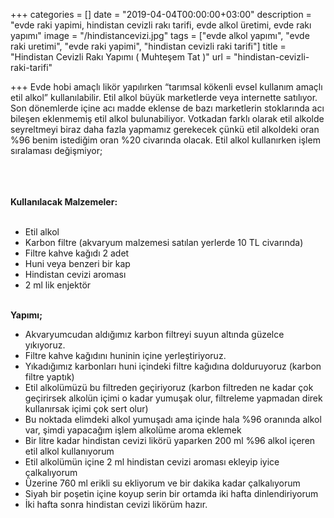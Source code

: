 +++
categories = []
date = "2019-04-04T00:00:00+03:00"
description = "evde raki yapimi, hindistan cevizli rakı tarifi, evde alkol üretimi, evde rakı yapımı"
image = "/hindistancevizi.jpg"
tags = ["evde alkol yapımı", "evde raki uretimi", "evde raki yapimi", "hindistan cevizli raki tarifi"]
title = "Hindistan Cevizli Rakı Yapımı ( Muhteşem Tat )"
url = "hindistan-cevizli-raki-tarifi"

+++
     Evde hobi amaçlı likör yapılırken “tarımsal kökenli evsel kullanım amaçlı etil alkol” kullanılabilir. Etil alkol büyük marketlerde veya internette  satılıyor. Son dönemlerde içine acı madde eklense de bazı marketlerin stoklarında acı bileşen eklenmemiş etil alkol bulunabiliyor. Votkadan farklı olarak etil alkolde seyreltmeyi biraz daha fazla yapmamız gerekecek çünkü etil alkoldeki oran %96 benim istediğim oran %20 civarında olacak. Etil alkol kullanırken işlem sıralaması değişmiyor;

<br><br>  
**Kullanılacak Malzemeler:** <br><br>

* Etil alkol
* Karbon filtre (akvaryum malzemesi satılan yerlerde 10 TL civarında)
* Filtre kahve kağıdı 2 adet
* Huni veya benzeri bir kap
* Hindistan cevizi aroması
* 2 ml lik enjektör <br><br>

**Yapımı;** <br>

* Akvaryumcudan aldığımız karbon filtreyi suyun altında güzelce yıkıyoruz.
* Filtre kahve kağıdını huninin içine yerleştiriyoruz.
* Yıkadığımız karbonları huni içindeki filtre kağıdına dolduruyoruz (karbon filtre yaptık)
* Etil alkolümüzü bu filtreden geçiriyoruz (karbon filtreden ne kadar çok geçirirsek alkolün içimi o kadar yumuşak olur, filtreleme yapmadan direk kullanırsak içimi çok sert olur)
* Bu noktada elimdeki alkol yumuşadı ama içinde hala %96 oranında alkol var, şimdi yapacağım işlem alkolüme aroma eklemek
* Bir litre kadar hindistan cevizi likörü yaparken 200 ml %96 alkol içeren etil alkol kullanıyorum
* Etil alkolümün içine 2 ml hindistan cevizi aroması ekleyip iyice çalkalıyorum
* Üzerine 760 ml erikli su ekliyorum ve bir dakika kadar çalkalıyorum
* Siyah bir poşetin içine koyup serin bir ortamda iki hafta dinlendiriyorum
* İki hafta sonra hindistan cevizi likörüm hazır.